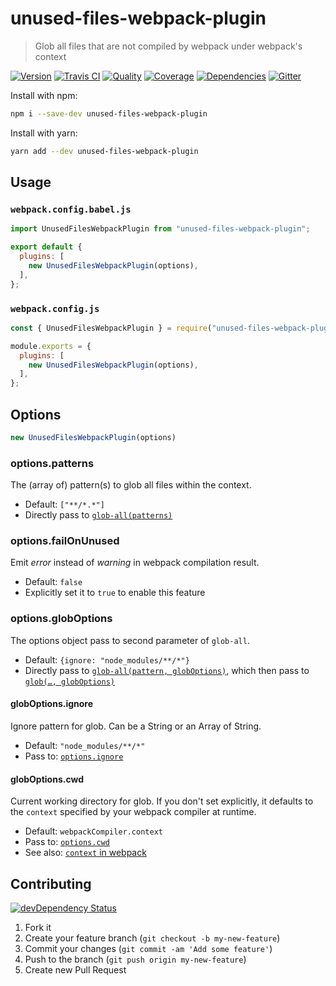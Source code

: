 # unused-files-webpack-plugin
> Glob all files that are not compiled by webpack under webpack's context

[![Version][npm-image]][npm-url] [![Travis CI][travis-image]][travis-url] [![Quality][codeclimate-maintainability-image]][codeclimate-maintainability-url] [![Coverage][codeclimate-c-image]][codeclimate-c-url] [![Dependencies][gemnasium-image]][gemnasium-url] [![Gitter][gitter-image]][gitter-url]

Install with npm:

```bash
npm i --save-dev unused-files-webpack-plugin
```

Install with yarn:

```bash
yarn add --dev unused-files-webpack-plugin
```

## Usage

### `webpack.config.babel.js`

```js
import UnusedFilesWebpackPlugin from "unused-files-webpack-plugin";

export default {
  plugins: [
    new UnusedFilesWebpackPlugin(options),
  ],
};
```

### `webpack.config.js`

```js
const { UnusedFilesWebpackPlugin } = require("unused-files-webpack-plugin");

module.exports = {
  plugins: [
    new UnusedFilesWebpackPlugin(options),
  ],
};
```


## Options

```js
new UnusedFilesWebpackPlugin(options)
```

### options.patterns

The (array of) pattern(s) to glob all files within the context.

* Default: `["**/*.*"]`
* Directly pass to [`glob-all(patterns)`](https://github.com/jpillora/node-glob-all#api)

### options.failOnUnused

Emit _error_ instead of _warning_ in webpack compilation result.

* Default: `false`
* Explicitly set it to `true` to enable this feature

### options.globOptions

The options object pass to second parameter of `glob-all`.

* Default: `{ignore: "node_modules/**/*"}`
* Directly pass to [`glob-all(pattern, globOptions)`](https://github.com/jpillora/node-glob-all#api), which then pass to [`glob(…, globOptions)`](https://github.com/isaacs/node-glob#options)

#### globOptions.ignore

Ignore pattern for glob. Can be a String or an Array of String.

* Default: `"node_modules/**/*"`
* Pass to: [`options.ignore`](https://github.com/isaacs/node-glob#options)

#### globOptions.cwd

Current working directory for glob. If you don't set explicitly, it defaults to the `context` specified by your webpack compiler at runtime.

* Default: `webpackCompiler.context`
* Pass to: [`options.cwd`](https://github.com/isaacs/node-glob#options)
* See also: [`context` in webpack](https://webpack.js.org/configuration/entry-context/#context)


## Contributing

[![devDependency Status][david-dm-image]][david-dm-url]

1. Fork it
2. Create your feature branch (`git checkout -b my-new-feature`)
3. Commit your changes (`git commit -am 'Add some feature'`)
4. Push to the branch (`git push origin my-new-feature`)
5. Create new Pull Request


[npm-image]: https://img.shields.io/npm/v/unused-files-webpack-plugin.svg?style=flat-square
[npm-url]: https://www.npmjs.org/package/unused-files-webpack-plugin

[travis-image]: https://img.shields.io/travis/tomchentw/unused-files-webpack-plugin.svg?style=flat-square
[travis-url]: https://travis-ci.org/tomchentw/unused-files-webpack-plugin
[codeclimate-maintainability-image]: https://img.shields.io/codeclimate/maintainability/tomchentw/unused-files-webpack-plugin.svg?style=flat-square
[codeclimate-maintainability-url]: https://codeclimate.com/github/tomchentw/unused-files-webpack-plugin
[codeclimate-c-image]: https://img.shields.io/codeclimate/c/tomchentw/unused-files-webpack-plugin.svg?style=flat-square
[codeclimate-c-url]: https://codeclimate.com/github/tomchentw/unused-files-webpack-plugin
[gemnasium-image]: https://img.shields.io/gemnasium/tomchentw/unused-files-webpack-plugin.svg?style=flat-square
[gemnasium-url]: https://gemnasium.com/tomchentw/unused-files-webpack-plugin
[gitter-image]: https://badges.gitter.im/Join%20Chat.svg
[gitter-url]: https://gitter.im/tomchentw/unused-files-webpack-plugin?utm_source=badge&utm_medium=badge&utm_campaign=pr-badge&utm_content=badge
[david-dm-image]: https://img.shields.io/david/dev/tomchentw/unused-files-webpack-plugin.svg?style=flat-square
[david-dm-url]: https://david-dm.org/tomchentw/unused-files-webpack-plugin#info=devDependencies

